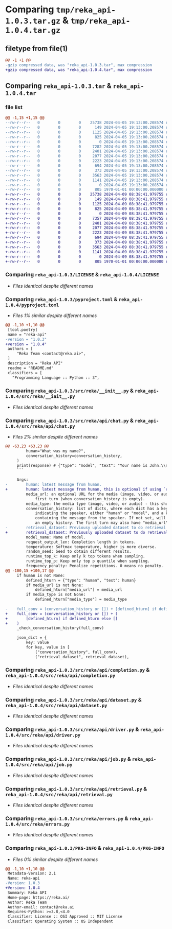# Comparing `tmp/reka_api-1.0.3.tar.gz` & `tmp/reka_api-1.0.4.tar.gz`

## filetype from file(1)

```diff
@@ -1 +1 @@
-gzip compressed data, was "reka_api-1.0.3.tar", max compression
+gzip compressed data, was "reka_api-1.0.4.tar", max compression
```

## Comparing `reka_api-1.0.3.tar` & `reka_api-1.0.4.tar`

### file list

```diff
@@ -1,15 +1,15 @@
--rw-r--r--   0        0        0    25738 2024-04-05 19:13:00.208574 reka_api-1.0.3/LICENSE
--rw-r--r--   0        0        0      149 2024-04-05 19:13:00.208574 reka_api-1.0.3/README.md
--rw-r--r--   0        0        0     1125 2024-04-05 19:13:00.208574 reka_api-1.0.3/pyproject.toml
--rw-r--r--   0        0        0      825 2024-04-05 19:13:00.208574 reka_api-1.0.3/src/reka/__init__.py
--rw-r--r--   0        0        0        0 2024-04-05 19:13:00.208574 reka_api-1.0.3/src/reka/api/__init__.py
--rw-r--r--   0        0        0     7282 2024-04-05 19:13:00.208574 reka_api-1.0.3/src/reka/api/chat.py
--rw-r--r--   0        0        0     2401 2024-04-05 19:13:00.208574 reka_api-1.0.3/src/reka/api/completion.py
--rw-r--r--   0        0        0     2077 2024-04-05 19:13:00.208574 reka_api-1.0.3/src/reka/api/dataset.py
--rw-r--r--   0        0        0     2223 2024-04-05 19:13:00.208574 reka_api-1.0.3/src/reka/api/driver.py
--rw-r--r--   0        0        0      694 2024-04-05 19:13:00.208574 reka_api-1.0.3/src/reka/api/job.py
--rw-r--r--   0        0        0      373 2024-04-05 19:13:00.208574 reka_api-1.0.3/src/reka/api/models.py
--rw-r--r--   0        0        0     3563 2024-04-05 19:13:00.208574 reka_api-1.0.3/src/reka/api/retrieval.py
--rw-r--r--   0        0        0     1141 2024-04-05 19:13:00.208574 reka_api-1.0.3/src/reka/errors.py
--rw-r--r--   0        0        0        0 2024-04-05 19:13:00.208574 reka_api-1.0.3/src/reka/py.typed
--rw-r--r--   0        0        0      805 1970-01-01 00:00:00.000000 reka_api-1.0.3/PKG-INFO
+-rw-r--r--   0        0        0    25738 2024-04-09 08:38:41.979755 reka_api-1.0.4/LICENSE
+-rw-r--r--   0        0        0      149 2024-04-09 08:38:41.979755 reka_api-1.0.4/README.md
+-rw-r--r--   0        0        0     1125 2024-04-09 08:38:41.979755 reka_api-1.0.4/pyproject.toml
+-rw-r--r--   0        0        0      825 2024-04-09 08:38:41.979755 reka_api-1.0.4/src/reka/__init__.py
+-rw-r--r--   0        0        0        0 2024-04-09 08:38:41.979755 reka_api-1.0.4/src/reka/api/__init__.py
+-rw-r--r--   0        0        0     7357 2024-04-09 08:38:41.979755 reka_api-1.0.4/src/reka/api/chat.py
+-rw-r--r--   0        0        0     2401 2024-04-09 08:38:41.979755 reka_api-1.0.4/src/reka/api/completion.py
+-rw-r--r--   0        0        0     2077 2024-04-09 08:38:41.979755 reka_api-1.0.4/src/reka/api/dataset.py
+-rw-r--r--   0        0        0     2223 2024-04-09 08:38:41.979755 reka_api-1.0.4/src/reka/api/driver.py
+-rw-r--r--   0        0        0      694 2024-04-09 08:38:41.979755 reka_api-1.0.4/src/reka/api/job.py
+-rw-r--r--   0        0        0      373 2024-04-09 08:38:41.979755 reka_api-1.0.4/src/reka/api/models.py
+-rw-r--r--   0        0        0     3563 2024-04-09 08:38:41.979755 reka_api-1.0.4/src/reka/api/retrieval.py
+-rw-r--r--   0        0        0     1141 2024-04-09 08:38:41.979755 reka_api-1.0.4/src/reka/errors.py
+-rw-r--r--   0        0        0        0 2024-04-09 08:38:41.979755 reka_api-1.0.4/src/reka/py.typed
+-rw-r--r--   0        0        0      805 1970-01-01 00:00:00.000000 reka_api-1.0.4/PKG-INFO
```

### Comparing `reka_api-1.0.3/LICENSE` & `reka_api-1.0.4/LICENSE`

 * *Files identical despite different names*

### Comparing `reka_api-1.0.3/pyproject.toml` & `reka_api-1.0.4/pyproject.toml`

 * *Files 1% similar despite different names*

```diff
@@ -1,10 +1,10 @@
 [tool.poetry]
 name = "reka-api"
-version = "1.0.3"
+version = "1.0.4"
 authors = [
     "Reka Team <contact@reka.ai>",
 ]
 description = "Reka API"
 readme = "README.md"
 classifiers = [
   "Programming Language :: Python :: 3",
```

### Comparing `reka_api-1.0.3/src/reka/__init__.py` & `reka_api-1.0.4/src/reka/__init__.py`

 * *Files identical despite different names*

### Comparing `reka_api-1.0.3/src/reka/api/chat.py` & `reka_api-1.0.4/src/reka/api/chat.py`

 * *Files 2% similar despite different names*

```diff
@@ -63,23 +63,23 @@
         human="What was my name?",
         conversation_history=conversation_history,
     )
     print(response) # {"type": "model", "text": "Your name is John.\\n\\n"}
     ```
 
     Args:
-        human: latest message from human.
+        human: latest message from human, this is optional if using `conversation_history` instead.
         media_url: an optional URL for the media (image, video, or audio) to chat about. This may only be set for the
             first turn (when conversation_history is empty).
         media_type: the media type (image, video, or audio) - this should be set when media_url is set.
         conversation_history: list of dicts, where each dict has a key "type"
             indicating the speaker, either "human" or "model", and a key "text"
             containing the message from the speaker. If not set, will default to
             an empty history. The first turn may also have "media_url" and "media_type" set.
-        retrieval_dataset: Previousy uploaded dataset to do retrieval on.
+        retrieval_dataset: Previously uploaded dataset to do retrieval on.
         model_name: Name of model.
         request_output_len: Completion length in tokens.
         temperature: Softmax temperature, higher is more diverse.
         random_seed: Seed to obtain different results.
         runtime_top_k: Keep only k top tokens when sampling.
         runtime_top_p: Keep only top p quantile when sampling.
         frequency_penalty: Penalize repetitions. 0 means no penalty.
@@ -100,15 +100,17 @@
     if human is not None:
         defined_hturn = {"type": "human", "text": human}
         if media_url is not None:
             defined_hturn["media_url"] = media_url
         if media_type is not None:
             defined_hturn["media_type"] = media_type
 
-    full_conv = (conversation_history or []) + [defined_hturn] if defined_hturn else []
+    full_conv = (conversation_history or []) + (
+        [defined_hturn] if defined_hturn else []
+    )
     _check_conversation_history(full_conv)
 
     json_dict = {
         key: value
         for key, value in [
             ("conversation_history", full_conv),
             ("retrieval_dataset", retrieval_dataset),
```

### Comparing `reka_api-1.0.3/src/reka/api/completion.py` & `reka_api-1.0.4/src/reka/api/completion.py`

 * *Files identical despite different names*

### Comparing `reka_api-1.0.3/src/reka/api/dataset.py` & `reka_api-1.0.4/src/reka/api/dataset.py`

 * *Files identical despite different names*

### Comparing `reka_api-1.0.3/src/reka/api/driver.py` & `reka_api-1.0.4/src/reka/api/driver.py`

 * *Files identical despite different names*

### Comparing `reka_api-1.0.3/src/reka/api/job.py` & `reka_api-1.0.4/src/reka/api/job.py`

 * *Files identical despite different names*

### Comparing `reka_api-1.0.3/src/reka/api/retrieval.py` & `reka_api-1.0.4/src/reka/api/retrieval.py`

 * *Files identical despite different names*

### Comparing `reka_api-1.0.3/src/reka/errors.py` & `reka_api-1.0.4/src/reka/errors.py`

 * *Files identical despite different names*

### Comparing `reka_api-1.0.3/PKG-INFO` & `reka_api-1.0.4/PKG-INFO`

 * *Files 0% similar despite different names*

```diff
@@ -1,10 +1,10 @@
 Metadata-Version: 2.1
 Name: reka-api
-Version: 1.0.3
+Version: 1.0.4
 Summary: Reka API
 Home-page: https://reka.ai/
 Author: Reka Team
 Author-email: contact@reka.ai
 Requires-Python: >=3.8,<4.0
 Classifier: License :: OSI Approved :: MIT License
 Classifier: Operating System :: OS Independent
```

